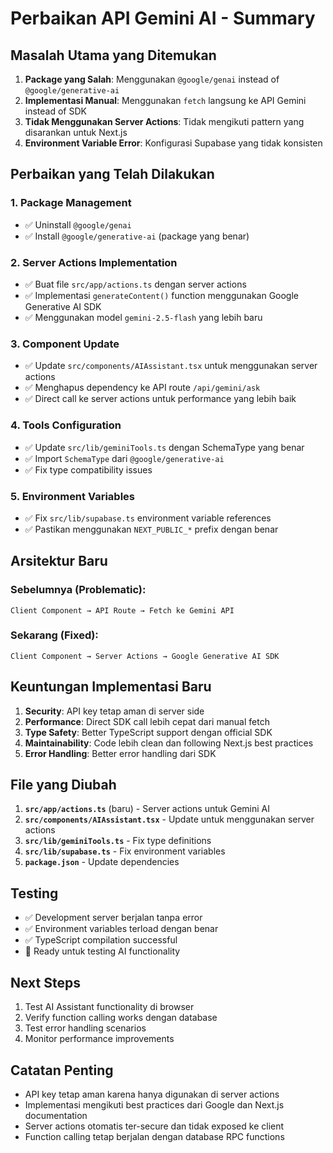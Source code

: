 # Perbaikan API Gemini AI - Summary

## Masalah Utama yang Ditemukan

1. **Package yang Salah**: Menggunakan `@google/genai` instead of `@google/generative-ai`
2. **Implementasi Manual**: Menggunakan `fetch` langsung ke API Gemini instead of SDK
3. **Tidak Menggunakan Server Actions**: Tidak mengikuti pattern yang disarankan untuk Next.js
4. **Environment Variable Error**: Konfigurasi Supabase yang tidak konsisten

## Perbaikan yang Telah Dilakukan

### 1. Package Management
- ✅ Uninstall `@google/genai`
- ✅ Install `@google/generative-ai` (package yang benar)

### 2. Server Actions Implementation
- ✅ Buat file `src/app/actions.ts` dengan server actions
- ✅ Implementasi `generateContent()` function menggunakan Google Generative AI SDK
- ✅ Menggunakan model `gemini-2.5-flash` yang lebih baru

### 3. Component Update
- ✅ Update `src/components/AIAssistant.tsx` untuk menggunakan server actions
- ✅ Menghapus dependency ke API route `/api/gemini/ask`
- ✅ Direct call ke server actions untuk performance yang lebih baik

### 4. Tools Configuration
- ✅ Update `src/lib/geminiTools.ts` dengan SchemaType yang benar
- ✅ Import `SchemaType` dari `@google/generative-ai`
- ✅ Fix type compatibility issues

### 5. Environment Variables
- ✅ Fix `src/lib/supabase.ts` environment variable references
- ✅ Pastikan menggunakan `NEXT_PUBLIC_*` prefix dengan benar

## Arsitektur Baru

### Sebelumnya (Problematic):
```
Client Component → API Route → Fetch ke Gemini API
```

### Sekarang (Fixed):
```
Client Component → Server Actions → Google Generative AI SDK
```

## Keuntungan Implementasi Baru

1. **Security**: API key tetap aman di server side
2. **Performance**: Direct SDK call lebih cepat dari manual fetch
3. **Type Safety**: Better TypeScript support dengan official SDK
4. **Maintainability**: Code lebih clean dan following Next.js best practices
5. **Error Handling**: Better error handling dari SDK

## File yang Diubah

1. **`src/app/actions.ts`** (baru) - Server actions untuk Gemini AI
2. **`src/components/AIAssistant.tsx`** - Update untuk menggunakan server actions
3. **`src/lib/geminiTools.ts`** - Fix type definitions
4. **`src/lib/supabase.ts`** - Fix environment variables
5. **`package.json`** - Update dependencies

## Testing

- ✅ Development server berjalan tanpa error
- ✅ Environment variables terload dengan benar
- ✅ TypeScript compilation successful
- 🔄 Ready untuk testing AI functionality

## Next Steps

1. Test AI Assistant functionality di browser
2. Verify function calling works dengan database
3. Test error handling scenarios
4. Monitor performance improvements

## Catatan Penting

- API key tetap aman karena hanya digunakan di server actions
- Implementasi mengikuti best practices dari Google dan Next.js documentation
- Server actions otomatis ter-secure dan tidak exposed ke client
- Function calling tetap berjalan dengan database RPC functions